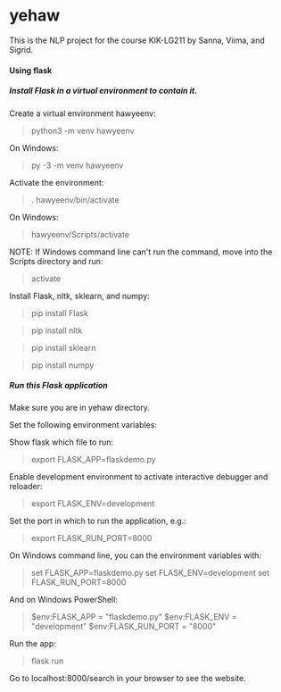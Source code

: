 # yehaw
This is the NLP project for the course KIK-LG211 by Sanna, Viima, and Sigrid. 


#### Using flask
##### Install Flask in a virtual environment to contain it.


Create a virtual environment hawyeenv:
> python3 -m venv hawyeenv


On Windows:
>py -3 -m venv hawyeenv


Activate the environment:
>. hawyeenv/bin/activate


On Windows:
>hawyeenv/Scripts/activate


NOTE: If Windows command line can't run the command, move into the Scripts directory and run:
>activate


Install Flask, nltk, sklearn, and numpy:
>pip install Flask

>pip install nltk

>pip install  sklearn

>pip install numpy


##### Run this Flask application


Make sure you are in yehaw directory.


Set the following environment variables:


Show flask which file to run:
>export FLASK_APP=flaskdemo.py


Enable development environment to activate interactive debugger and reloader:
>export FLASK_ENV=development


Set the port in which to run the application, e.g.:
>export FLASK_RUN_PORT=8000


On Windows command line, you can the environment variables with:
>set FLASK_APP=flaskdemo.py
>set FLASK_ENV=development
>set FLASK_RUN_PORT=8000


And on Windows PowerShell:
>$env:FLASK_APP = "flaskdemo.py"
>$env:FLASK_ENV = "development"
>$env:FLASK_RUN_PORT = "8000"


Run the app:
>flask run


Go to localhost:8000/search in your browser to see the website.
